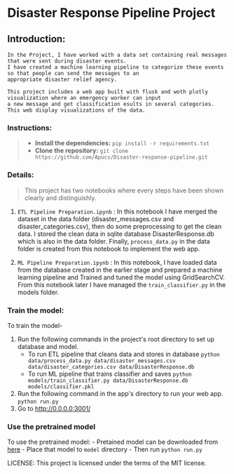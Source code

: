 # Disaster Response Pipeline Project

## __Introduction:__
    In the Project, I have worked with a data set containing real messages that were sent during disaster events. 
    I have created a machine learning pipeline to categorize these events so that people can send the messages to an 
    appropriate disaster relief agency.
    
    This project includes a web app built with flusk and woth plotly visualization where an emergency worker can input
    a new message and get classification esults in several categories. This web display visualizations of the data.
    
    

### __Instructions:__
> - __Install the dependencies:__
    `pip install -r requirements.txt `
> - __Clone the repository:__ `git clone https://github.com/Apucs/Disaster-response-pipeline.git ` 

### __Details:__
> This project has two notebooks where every steps have been shown clearly and distinguishly.
1. ```ETL Pipeline Preparation.ipynb``` : In this notebook I have merged the dataset in the data folder 
    (disaster_messages.csv and disaster_categories.csv), then do some preprocessing to get the clean data. 
    I stored the clean data in sqlite database DisasterResponse.db which is also in the data folder. Finally,
    `process_data.py` in the data folder is created from this notebook to implement the web app.

2. ```ML Pipeline Preparation.ipynb``` : In this notebook, I have loaded data from the database created in the 
    earlier stage and prepared a machine learning pipeline and Trained and tuned the model using GridSearchCV. 
    From this notebook later I have managed the `train_classifier.py` in the models folder.

### __Train the model:__
To train the model-
1. Run the following commands in the project's root directory to set up database and model.
    - To run ETL pipeline that cleans data and stores in database
        `python data/process_data.py data/disaster_messages.csv data/disaster_categories.csv data/DisasterResponse.db`
    - To run ML pipeline that trains classifier and saves
        `python models/train_classifier.py data/DisasterResponse.db models/classifier.pkl`
2. Run the following command in the app's directory to run your web app.
    `python run.py`
3. Go to http://0.0.0.0:3001/

### __Use the pretrained model__
To use the pretrained model: 
    - Pretained model can be downloaded from [here](https://drive.google.com/file/d/1LMp5KkW5fd-rB_VAlSVc16H9UquxuR4r/view?usp=sharing)
    - Place that model to ```model``` directory
    - Then run `python run.py`
    
    
    
    
    
    

LICENSE: This project is licensed under the terms of the MIT license.
